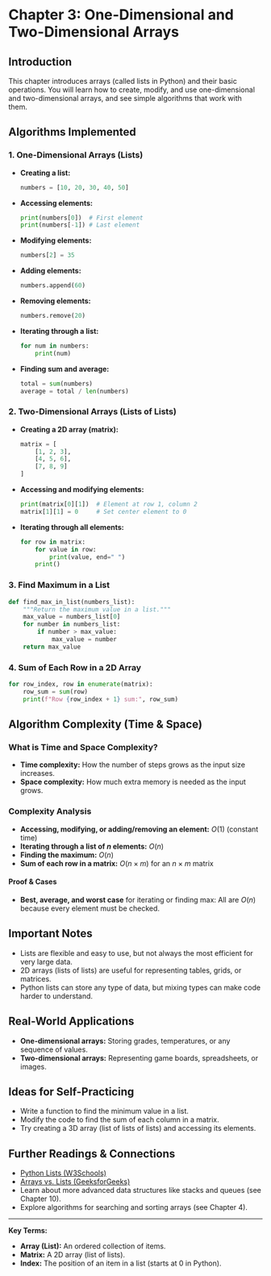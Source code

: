 # Chapter 3: One-Dimensional and Two-Dimensional Arrays

## Introduction
This chapter introduces arrays (called lists in Python) and their basic operations. You will learn how to create, modify, and use one-dimensional and two-dimensional arrays, and see simple algorithms that work with them.

## Algorithms Implemented

### 1. One-Dimensional Arrays (Lists)
- **Creating a list:**
  ```python
  numbers = [10, 20, 30, 40, 50]
  ```
- **Accessing elements:**
  ```python
  print(numbers[0])  # First element
  print(numbers[-1]) # Last element
  ```
- **Modifying elements:**
  ```python
  numbers[2] = 35
  ```
- **Adding elements:**
  ```python
  numbers.append(60)
  ```
- **Removing elements:**
  ```python
  numbers.remove(20)
  ```
- **Iterating through a list:**
  ```python
  for num in numbers:
      print(num)
  ```
- **Finding sum and average:**
  ```python
  total = sum(numbers)
  average = total / len(numbers)
  ```

### 2. Two-Dimensional Arrays (Lists of Lists)
- **Creating a 2D array (matrix):**
  ```python
  matrix = [
      [1, 2, 3],
      [4, 5, 6],
      [7, 8, 9]
  ]
  ```
- **Accessing and modifying elements:**
  ```python
  print(matrix[0][1])  # Element at row 1, column 2
  matrix[1][1] = 0     # Set center element to 0
  ```
- **Iterating through all elements:**
  ```python
  for row in matrix:
      for value in row:
          print(value, end=" ")
      print()
  ```

### 3. Find Maximum in a List
```python
def find_max_in_list(numbers_list):
    """Return the maximum value in a list."""
    max_value = numbers_list[0]
    for number in numbers_list:
        if number > max_value:
            max_value = number
    return max_value
```

### 4. Sum of Each Row in a 2D Array
```python
for row_index, row in enumerate(matrix):
    row_sum = sum(row)
    print(f"Row {row_index + 1} sum:", row_sum)
```

## Algorithm Complexity (Time & Space)

### What is Time and Space Complexity?
- **Time complexity:** How the number of steps grows as the input size increases.
- **Space complexity:** How much extra memory is needed as the input grows.

### Complexity Analysis
- **Accessing, modifying, or adding/removing an element:** $O(1)$ (constant time)
- **Iterating through a list of $n$ elements:** $O(n)$
- **Finding the maximum:** $O(n)$
- **Sum of each row in a matrix:** $O(n \times m)$ for an $n \times m$ matrix

#### Proof & Cases
- **Best, average, and worst case** for iterating or finding max: All are $O(n)$ because every element must be checked.

## Important Notes
- Lists are flexible and easy to use, but not always the most efficient for very large data.
- 2D arrays (lists of lists) are useful for representing tables, grids, or matrices.
- Python lists can store any type of data, but mixing types can make code harder to understand.

## Real-World Applications
- **One-dimensional arrays:** Storing grades, temperatures, or any sequence of values.
- **Two-dimensional arrays:** Representing game boards, spreadsheets, or images.

## Ideas for Self-Practicing
- Write a function to find the minimum value in a list.
- Modify the code to find the sum of each column in a matrix.
- Try creating a 3D array (list of lists of lists) and accessing its elements.

## Further Readings & Connections
- [Python Lists (W3Schools)](https://www.w3schools.com/python/python_lists.asp)
- [Arrays vs. Lists (GeeksforGeeks)](https://www.geeksforgeeks.org/difference-between-list-and-array-in-python/)
- Learn about more advanced data structures like stacks and queues (see Chapter 10).
- Explore algorithms for searching and sorting arrays (see Chapter 4).

---
**Key Terms:**
- **Array (List):** An ordered collection of items.
- **Matrix:** A 2D array (list of lists).
- **Index:** The position of an item in a list (starts at 0 in Python). 